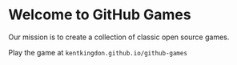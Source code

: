 # Welcome to GitHub Games

Our mission is to create a collection of classic open source games.

Play the game at `kentkingdon.github.io/github-games`
